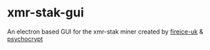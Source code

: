 # xmr-stak-gui
An electron based GUI for the xmr-stak miner created by [fireice-uk](https://github.com/fireice-uk) & [psychocrypt](https://github.com/psychocrypt)
